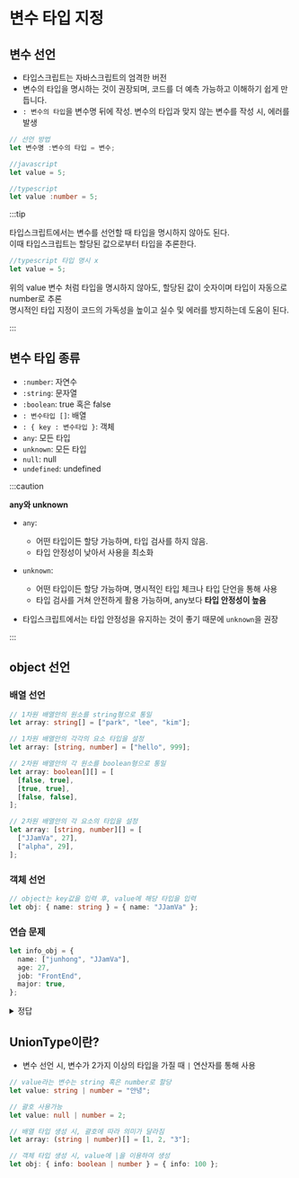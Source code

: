 # 변수 타입 지정

## 변수 선언

- 타입스크립트는 자바스크립트의 엄격한 버전
- 변수의 타입을 명시하는 것이 권장되며, 코드를 더 예측 가능하고 이해하기 쉽게 만듭니다.
- `: 변수의 타입`을 변수명 뒤에 작성. 변수의 타입과 맞지 않는 변수를 작성 시, 에러를 발생

```ts
// 선언 방법
let 변수명 :변수의 타입 = 변수;

//javascript
let value = 5;

//typescript
let value :number = 5;

```

:::tip

타입스크립트에서는 변수를 선언할 때 타입을 명시하지 않아도 된다.<br/>
이때 타입스크립트는 할당된 값으로부터 타입을 추론한다.<br/>

```ts
//typescript 타입 명시 x
let value = 5;
```

위의 value 변수 처럼 타입을 명시하지 않아도, 할당된 값이 숫자이며 타입이 자동으로 number로 추론<br/>
명시적인 타입 지정이 코드의 가독성을 높이고 실수 및 에러를 방지하는데 도움이 된다.

:::

## 변수 타입 종류

- `:number`: 자연수
- `:string`: 문자열
- `:boolean`: true 혹은 false
- `: 변수타입 []`: 배열
- `: { key : 변수타입 }`: 객체
- `any`: 모든 타입
- `unknown`: 모든 타입
- `null`: null
- `undefined`: undefined

:::caution

**any와 unknown**

- `any`:

  - 어떤 타입이든 할당 가능하며, 타입 검사를 하지 않음.
  - 타입 안정성이 낮아서 사용을 최소화

- `unknown`:

  - 어떤 타입이든 할당 가능하며, 명시적인 타입 체크나 타입 단언을 통해 사용
  - 타입 검사를 거쳐 안전하게 활용 가능하며, any보다 **타입 안정성이 높음**

- 타입스크립트에서는 타입 안정성을 유지하는 것이 좋기 때문에 `unknown`을 권장

:::

## object 선언

### 배열 선언

```ts
// 1차원 배열안의 원소를 string형으로 통일
let array: string[] = ["park", "lee", "kim"];

// 1차원 배열안의 각각의 요소 타입을 설정
let array: [string, number] = ["hello", 999];

// 2차원 배열안의 각 원소를 boolean형으로 통일
let array: boolean[][] = [
  [false, true],
  [true, true],
  [false, false],
];

// 2차원 배열안의 각 요소의 타입을 설정
let array: [string, number][] = [
  ["JJamVa", 27],
  ["alpha", 29],
];
```

### 객체 선언

```ts
// object는 key값을 입력 후, value에 해당 타입을 입력
let obj: { name: string } = { name: "JJamVa" };
```

### 연습 문제

```ts title="타입을 알맞게 작성"
let info_obj = {
  name: ["junhong", "JJamVa"],
  age: 27,
  job: "FrontEnd",
  major: true,
};
```

<details>
<summary>정답</summary>
<div markdown="1">

```ts
let info_obj: {
  name: string[];
  age: number;
  job: string;
  major: boolean;
} = {
  name: ["junhong", "JJamVa"],
  age: 27,
  job: "FrontEnd",
  major: true,
};
```

객체 안 value값이 배열이면, 타입 선언을 같이하면 된다.

</div>
</details>

## UnionType이란?

- 변수 선언 시, 변수가 2가지 이상의 타입을 가질 때 `|` 연산자를 통해 사용

```ts
// value라는 변수는 string 혹은 number로 할당
let value: string | number = "안녕";

// 괄호 사용가능
let value: null | number = 2;

// 배열 타입 생성 시, 괄호에 따라 의미가 달라짐
let array: (string | number)[] = [1, 2, "3"];

// 객체 타입 생성 시, value에 |을 이용하여 생성
let obj: { info: boolean | number } = { info: 100 };
```
